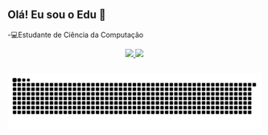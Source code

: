 ## Olá! Eu sou o Edu 👋

-💻Estudante de Ciência da Computação

<div align="center">
  <a href="https://github.com/EduAlves-Sousa">
  <img height="180em" src="https://github-readme-stats.vercel.app/api?username=EduAlves-Sousa&show_icons=true&theme=chartreuse-dark&include_all_commits=true&count_private=true"/>
  <img height="180em" src="https://github-readme-stats.vercel.app/api/top-langs/?username=EduAlves-Sousa&layout=compact&langs_count=7&theme=chartreuse-dark"/>
</div>
  
##
  
  ![Snake animation](https://github.com/EduAlves-Sousa/EduAlves-Sousa/blob/output/github-contribution-grid-snake.svg)
